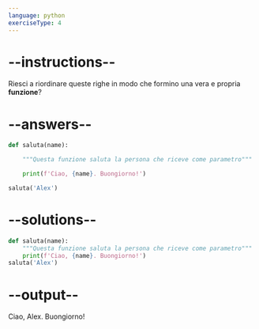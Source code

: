 ```yaml
---
language: python
exerciseType: 4
---
```


# --instructions--

Riesci a riordinare queste righe in modo che formino una vera e propria __funzione__?

# --answers--

```python
def saluta(name):
```

```python
	"""Questa funzione saluta la persona che riceve come parametro"""
```

```python
	print(f'Ciao, {name}. Buongiorno!')
```

```python
saluta('Alex')
```

# --solutions--

```python
def saluta(name):
	"""Questa funzione saluta la persona che riceve come parametro"""
	print(f'Ciao, {name}. Buongiorno!')
saluta('Alex')
```

# --output--

Ciao, Alex. Buongiorno!
